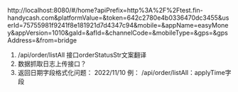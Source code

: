 http://localhost:8080/#/home?apiPrefix=http%3A%2F%2Ftest.fin-handycash.com&platformValue=&token=642c2780e4b0336470dc3455&userId=75755981f9241f8e181921d7d4347c94&mobile=&appName=easyMoney&appVersion=1010&gaId=&afId=&channelCode=&mobileType=&gps=&gpsAddress=&from=bridge

1. /api/order/listAll 接口orderStatusStr文案翻译
2. 数据抓取日志上传接口？
3. 返回日期字段格式化问题： 2022/11/10 例： /api/order/listAll：applyTime字段